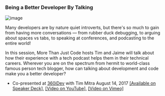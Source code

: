 ### Being a Better Developer By Talking

![image](https://github.com/DevWithTheHair/Conference-Talks/assets/31429468/387261da-e712-40f7-8551-a48705d4d3b8)

Many developers are by nature quiet introverts, but there's so much to gain from having more conversations — from rubber duck debugging, to arguing about spaces vs tabs, to speaking at conferences, and podcasting to the entire world!

In this session, More Than Just Code hosts Tim and Jaime will talk about how their experience with a tech podcast helps them in their technical careers. Wherever you are on the spectrum from hermit to world-class famous person tech blogger, how can talking about development and code make you a better developer?

- Co-presented at [360iDev](https://360idev.com/2017-speakers/) with Tim Mitra  August 14, 2017 [[Available on Speaker Deck]](https://speakerdeck.com/devwiththehair/becoming-a-better-developer-by-talking), [[Video on YouTube]](https://www.youtube.com/watch?v=fNZpvz9KTCU), [[Video on Vimeo]](https://vimeo.com/232056876)
